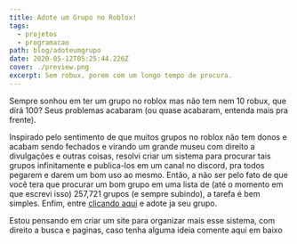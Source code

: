 ```yaml
---
title: Adote um Grupo no Roblox!
tags:
  - projetos
  - programacao
path: blog/adoteumgrupo
date: 2020-05-12T05:25:44.226Z
cover: ./preview.png
excerpt: Sem robux, porem com um longo tempo de procura.
---
```

Sempre sonhou em ter um grupo no roblox mas não tem nem 10 robux, que dirá 100? Seus problemas acabaram (ou quase acabaram, entenda mais pra frente).

Inspirado pelo sentimento de que muitos grupos no roblox não tem donos e acabam sendo fechados e virando um grande museu com direito a divulgações e outras coisas, resolvi criar um sistema para procurar tais grupos infinitamente e publica-los em um canal no discord, pra todos pegarem e darem um bom uso ao mesmo.
Então, a não ser pelo fato de que você tera que procurar um bom grupo em uma lista de (até o momento em que escrevi isso) 257,721 grupos (e sempre subindo), a tarefa é bem simples. Enfim, entre [clicando aqui](https://discord.gg/W6NnC5C) e adote ja seu grupo.

Estou pensando em criar um site para organizar mais esse sistema, com direito a busca e paginas, caso tenha alguma ideia comente aqui em baixo